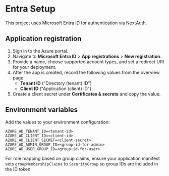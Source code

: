 # Entra Setup

This project uses Microsoft Entra ID for authentication via NextAuth.

## Application registration

1. Sign in to the Azure portal.
2. Navigate to **Microsoft Entra ID** > **App registrations** > **New registration**.
3. Provide a name, choose supported account types, and set a redirect URI for your deployment.
4. After the app is created, record the following values from the overview page:
   - **Tenant ID** ("Directory (tenant) ID")
   - **Client ID** ("Application (client) ID")
5. Create a client secret under **Certificates & secrets** and copy the value.

## Environment variables

Add the values to your environment configuration:

```
AZURE_AD_TENANT_ID=<tenant-id>
AZURE_AD_CLIENT_ID=<client-id>
AZURE_AD_CLIENT_SECRET=<client-secret>
AZURE_AD_ADMIN_GROUP_ID=<group-id-for-admin>
AZURE_AD_USER_GROUP_ID=<group-id-for-user>
```

For role mapping based on group claims, ensure your application manifest sets `groupMembershipClaims` to `SecurityGroup` so group IDs are included in the ID token.
